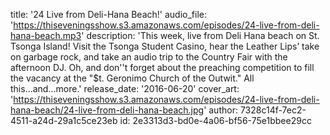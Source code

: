 title: '24 Live from Deli-Hana Beach!'
audio_file: 'https://thiseveningsshow.s3.amazonaws.com/episodes/24-live-from-deli-hana-beach.mp3'
description: 'This week, live from Deli Hana beach on St. Tsonga Island! Visit the Tsonga Student Casino, hear the Leather Lips’ take on garbage rock, and take an audio trip to the Country Fair with the afternoon DJ. Oh, and don''t forget about the preaching competition to fill the vacancy at the "$t. Geronimo Church of the Outwit." All this...and...more.'
release_date: '2016-06-20'
cover_art: 'https://thiseveningsshow.s3.amazonaws.com/episodes/24-live-from-deli-hana-beach/24-live-from-deli-hana-beach.jpg'
author: 7328c14f-7ec2-4511-a24d-29a1c5ce23eb
id: 2e3313d3-bd0e-4a06-bf56-75e1bbee29cc
